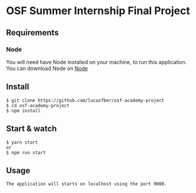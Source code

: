 # OSF Summer Internship Final Project

## Requirements

### Node

You will need have Node installed on your machine, to run this application. You can download Node on [Node](http://nodejs.org/)

## Install

    $ git clone https://github.com/lucasfber/osf-academy-project
    $ cd osf-academy-project
    $ npm install

## Start & watch

    $ yarn start
    or
    $ npm run start

## Usage

`The application will starts on localhost using the port 9000.`
